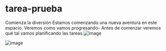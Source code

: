 # tarea-prueba
Comienza la diversión
Estamos comenzando una nueva aventura en este espacio. Veremos como vamos progresando-
Antes de comenzar veremos qué tal vamos planificando las tareas 
![image](https://github.com/user-attachments/assets/3292ff29-4099-4bf4-b70d-ccaffa2365f5)


![image](https://github.com/user-attachments/assets/e59ff05a-075e-482b-97b1-d3988cc80f58)

